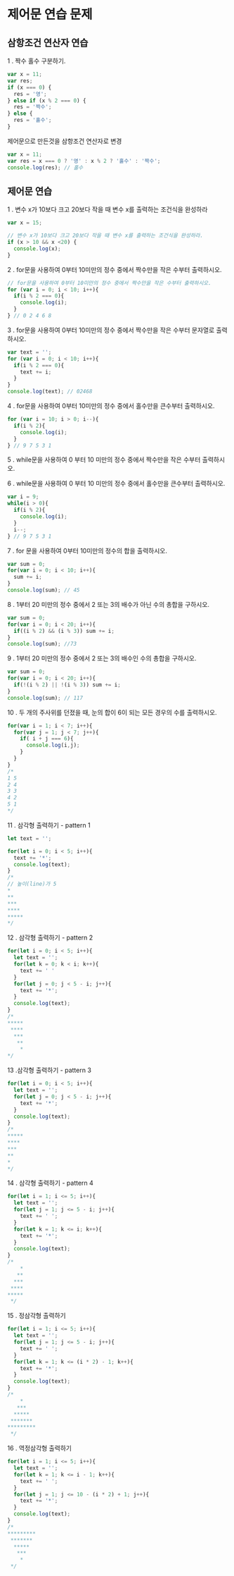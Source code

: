 # 제어문 연습 문제

## 삼항조건 연산자 연습
1 . 짝수 홀수 구분하기.
```js
var x = 11;
var res;
if (x === 0) {
  res = '영';
} else if (x % 2 === 0) {
  res = '짝수';
} else {
  res = '홀수';
}
```

제어문으로 만든것을
삼항조건 연산자로 변경

```js
var x = 11;
var res = x === 0 ? '영' : x % 2 ? '홀수' : '짝수';
console.log(res); // 홀수
```

## 제어문 연습
1 . 변수 x가 10보다 크고 20보다 작을 때 변수 x를 출력하는 조건식을 완성하라
```js
var x = 15;

// 변수 x가 10보다 크고 20보다 작을 때 변수 x를 출력하는 조건식을 완성하라.
if (x > 10 && x <20) {
  console.log(x);
}
```

2 . for문을 사용하여 0부터 10미만의 정수 중에서 짝수만을 작은 수부터 출력하시오.
```js
// for문을 사용하여 0부터 10미만의 정수 중에서 짝수만을 작은 수부터 출력하시오.
for (var i = 0; i < 10; i++){
  if(i % 2 === 0){
    console.log(i);
  }
} // 0 2 4 6 8
```

3 . for문을 사용하여 0부터 10미만의 정수 중에서 짝수만을 작은 수부터 문자열로 출력하시오.
```js
var text = '';
for (var i = 0; i < 10; i++){
  if(i % 2 === 0){
    text += i;
  }
}
console.log(text); // 02468
```

4 . for문을 사용하여 0부터 10미만의 정수 중에서 홀수만을 큰수부터 출력하시오.
```js
for (var i = 10; i > 0; i--){
  if(i % 2){
    console.log(i);
  }
} // 9 7 5 3 1
```

5 . while문을 사용하여 0 부터 10 미만의 정수 중에서 짝수만을 작은 수부터 출력하시오.


6 . while문을 사용하여 0 부터 10 미만의 정수 중에서 홀수만을 큰수부터 출력하시오.
```js
var i = 9;
while(i > 0){
  if(i % 2){
    console.log(i);
  }
  i--;
} // 9 7 5 3 1
```

7 . for 문을 사용하여 0부터 10미만의 정수의 합을 출력하시오.
```js
var sum = 0;
for(var i = 0; i < 10; i++){
  sum += i;
}
console.log(sum); // 45
```

8 . 1부터 20 미만의 정수 중에서 2 또는 3의 배수가 아닌 수의 총합을 구하시오.
```js
var sum = 0;
for(var i = 0; i < 20; i++){
  if((i % 2) && (i % 3)) sum += i;
}
console.log(sum); //73
```

9 . 1부터 20 미만의 정수 중에서 2 또는 3의 배수인 수의 총합을 구하시오.
```js
var sum = 0;
for(var i = 0; i < 20; i++){
  if(!(i % 2) || !(i % 3)) sum += i;
}
console.log(sum); // 117
```

10 . 두 개의 주사위를 던졌을 때, 눈의 합이 6이 되는 모든 경우의 수를 출력하시오.
```js
for(var i = 1; i < 7; i++){
  for(var j = 1; j < 7; j++){
    if( i + j === 6){
      console.log(i,j);
    }
  }
}
/*
1 5
2 4
3 3
4 2
5 1
*/
```

11 . 삼각형 출력하기 - pattern 1
```js
let text = '';

for(let i = 0; i < 5; i++){
  text += '*';
  console.log(text);
}
/*
// 높이(line)가 5
*
**
***
****
*****
*/
```

12 . 삼각형 출력하기 - pattern 2
```js
for(let i = 0; i < 5; i++){
  let text = '';
  for(let k = 0; k < i; k++){
    text += ' '
  }
  for(let j = 0; j < 5 - i; j++){
    text += '*';
  }
  console.log(text);
}
/*
*****
 ****
  ***
   **
    *
*/
```

13 .삼각형 출력하기 - pattern 3
```js
for(let i = 0; i < 5; i++){
  let text = '';
  for(let j = 0; j < 5 - i; j++){
    text += '*';
  }
  console.log(text);
}
/*
*****
****
***
**
*
*/
```

14 . 삼각형 출력하기 - pattern 4
```js
for(let i = 1; i <= 5; i++){
  let text = '';
  for(let j = 1; j <= 5 - i; j++){
    text += ' ';
  }
  for(let k = 1; k <= i; k++){
    text += '*';
  }
  console.log(text);
}
/*
    *
   **
  ***
 ****
*****
 */
```

15 . 정삼각형 출력하기
```js
for(let i = 1; i <= 5; i++){
  let text = '';
  for(let j = 1; j <= 5 - i; j++){
    text += ' ';
  }
  for(let k = 1; k <= (i * 2) - 1; k++){
    text += '*';
  }
  console.log(text);
}
/* 
    *
   ***
  *****
 *******
*********
 */
```

16 . 역정삼각형 출력하기
```js
for(let i = 1; i <= 5; i++){
  let text = '';
  for(let k = 1; k <= i - 1; k++){
    text += ' ';
  }
  for(let j = 1; j <= 10 - (i * 2) + 1; j++){
    text += '*';
  }
  console.log(text);
}
/* 
*********
 *******
  *****
   ***
    *
 */
```